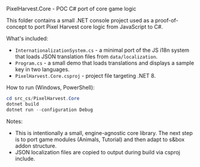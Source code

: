 PixelHarvest.Core - POC C# port of core game logic

This folder contains a small .NET console project used as a proof-of-concept to port Pixel Harvest core logic from JavaScript to C#.

What's included:
- `InternationalizationSystem.cs` - a minimal port of the JS i18n system that loads JSON translation files from `data/localization`.
- `Program.cs` - a small demo that loads translations and displays a sample key in two languages.
- `PixelHarvest.Core.csproj` - project file targeting .NET 8.

How to run (Windows, PowerShell):

```powershell
cd src_cs/PixelHarvest.Core
dotnet build
dotnet run --configuration Debug
```

Notes:
- This is intentionally a small, engine-agnostic core library. The next step is to port game modules (Animals, Tutorial) and then adapt to s&box addon structure.
- JSON localization files are copied to output during build via csproj include.
